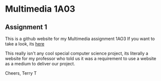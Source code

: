 # Multimedia 1A03
## Assignment 1

This is a github website for my Multimedia assignment 1AO3
If you want to take a look, its [here](https://tairuitong.me/Multimedia1A03-A1)

This really isn't any cool special computer science project, its literally a website for my professor who told us it was a requirement to use a website as a medium to deliver our project.

Cheers,
Terry T
